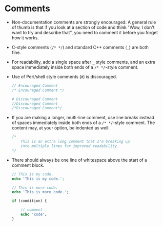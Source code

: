 # Comments

* Non-documentation comments are strongly encouraged. A general rule of thumb is that if you look at a section of code and think "Wow, I don't want to try and describe that", you need to comment it before you forget how it works.

* C-style comments (`/* */`) and standard C++ comments (`_`) are both fine.

* For readability, add a single space after `_` style comments, and an extra space immediately inside both ends of a `/* */`-style comment.

* Use of Perl/shell style comments (`#`) is discouraged.

  ```php
  // Encouraged Comment
  /* Encouraged Comment */

  # Discouraged Comment
  //Discouraged Comment
  /*Discouraged Comment*/
  ```

* If you are making a longer, multi-line comment, use line breaks instead of spaces immediately inside both ends of a `/* */`-style comment. The content may, at your option, be indented as well.

  ```php
  /*
      This is an extra long comment that I'm breaking up
      into multiple lines for improved readability.
  */
  ```

* There should always be one line of whitespace above the start of a comment block.

  ```php
  // This is my code.
  echo 'This is my code.';

  // This is more code.
  echo 'This is more code.';

  if (condition) {

      // comment
      echo 'code';
  }
  ```

